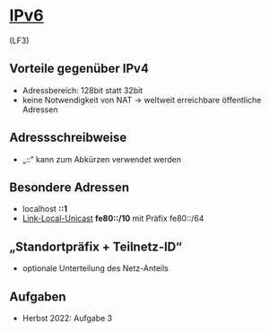# [IPv6](https://de.wikipedia.org/wiki/IPv6)
(LF3)

## Vorteile gegenüber IPv4
* Adressbereich: 128bit statt 32bit
* keine Notwendigkeit von NAT -> weltweit erreichbare öffentliche Adressen

## Adressschreibweise
* „::“ kann zum Abkürzen verwendet werden

## Besondere Adressen
* localhost **::1**
* [Link-Local-Unicast](https://de.wikipedia.org/wiki/IPv6#Link-Local-Unicast-Adressen) **fe80::/10** mit Präfix fe80::/64

## „Standortpräfix + Teilnetz-ID“ 
* optionale Unterteilung des Netz-Anteils

## Aufgaben
* Herbst 2022: Aufgabe 3
